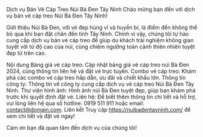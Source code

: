 Dịch vụ Bán Vé Cáp Treo Núi Bà Đen Tây Ninh
Chào mừng bạn đến với dịch vụ bán vé cáp treo Núi Bà Đen Tây Ninh!

Giới thiệu
Núi Bà Đen, với vẻ đẹp hùng vĩ và huyền bí, là điểm đến không thể bỏ qua khi bạn đặt chân đến tỉnh Tây Ninh. Chính vì vậy, chúng tôi tự hào cung cấp dịch vụ bán vé cáp treo để giúp du khách trải nghiệm không gian tuyệt vời từ độ cao của núi, cùng chiêm ngưỡng toàn cảnh thiên nhiên tuyệt đẹp từ trên cao.

Nội dung
Bảng giá vé cáp treo: Cập nhật bảng giá vé cáp treo núi Bà Đen 2024, cùng thông tin liên hệ và đặt vé trực tuyến.
Combo vé cáp treo: Khám phá các combo vé cáp treo hấp dẫn, ưu đãi và chiết khấu lớn.
Thông tin công ty: Thông tin về công ty cung cấp dịch vụ vé cáp treo Núi Bà Đen Tây Ninh.
Thư viện hình ảnh: Hình ảnh núi Bà Đen tuyệt đẹp, giúp bạn khám phá trước khi quyết định đặt vé.
Liên hệ: Để biết thêm thông tin chi tiết và hỗ trợ, vui lòng liên hệ qua số hotline: 0919 511 911 hoặc email: contact@domain.com.
Liên kết
Truy cập https://nuibadentayninh.com/ để xem chi tiết và đặt vé ngay!

Cám ơn bạn đã quan tâm đến dịch vụ của chúng tôi!
